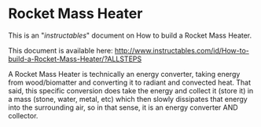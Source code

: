 Rocket Mass Heater
==================

This is an "*instructables*" document on How to build a Rocket Mass Heater.

This document is available here:
http://www.instructables.com/id/How-to-build-a-Rocket-Mass-Heater/?ALLSTEPS

A Rocket Mass Heater is technically an energy converter, taking energy from wood/biomatter and converting it to radiant and convected heat.  That said, this specific conversion does take the energy and collect it (store it) in a mass (stone, water, metal, etc) which then slowly dissipates that energy into the surrounding air, so in that sense, it is an energy converter AND collector.
